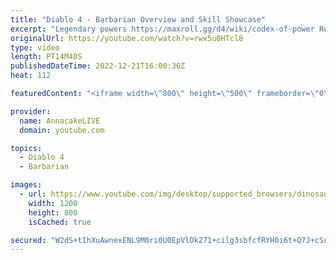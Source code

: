 ```yaml
---
title: "Diablo 4 - Barbarian Overview and Skill Showcase"
excerpt: "Legendary powers https://maxroll.gg/d4/wiki/codex-of-power Rogue https://www.youtube.com/watch?v=TCbZQ1WOqh0&t=9s ..."
originalUrl: https://youtube.com/watch?v=rwx5u0HTcl8
type: video
length: PT14M40S
publishedDateTime: 2022-12-21T16:00:36Z
heat: 112

featuredContent: "<iframe width=\"800\" height=\"500\" frameborder=\"0\" src=\"https://www.youtube.com/embed/rwx5u0HTcl8\" allow=\"accelerometer; autoplay; encrypted-media; gyroscope; picture-in-picture\" allowfullscreen></iframe>"

provider:
  name: AnnacakeLIVE
  domain: youtube.com

topics:
  - Diablo 4
  - Barbarian

images:
  - url: https://www.youtube.com/img/desktop/supported_browsers/dinosaur.png
    width: 1200
    height: 800
    isCached: true

secured: "W2dS+tIhXuAwnexENL9M0ri0U0EpVlDk271+cilg3sbfcfRYH0i6t+Q7J+cSulm+Xtez7w6CfmleCX1WpKq0et7f0mPJtuFoF6f7cuHP86jFH7DUoqGlmWkHbtySNL+t1lnI+BZQEeUn1WQyidpuEJOM2uGlKJ6ZcgshXbNaSJY5vCOjGt2whWcKeA2NEftXXS2kUuEXBFvukfhwkkh2//iPPWv5c/8BsHvCt9pxyQODeEAbvBKfauUOJW/+Sj1XijkJ2SiW/iIAgq1VFCm6KLkFynzQo27LXcWywPkxA/31AKqDX1/UZE5HG0USkbkljQCwebHHcQxYFtU5YuWA1DKHFBn8/9kiKzuN2zeRSR9U5sDTQDrRMr4qvti7Wg+Mww4plZe9cd/FoD0vstdnKxpf3PiPgyK/YsfOQ8/kAWU=;bjbfNLMKyaq0yu8zmRSxTg=="
---
```



